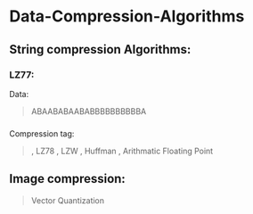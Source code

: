 # Data-Compression-Algorithms
## String compression Algorithms:
### LZ77:
Data: 
> ABAABABAABABBBBBBBBBBA 
###
Compression tag:

> , LZ78
> , LZW
> , Huffman
> , Arithmatic Floating Point
## Image compression:
> Vector Quantization
